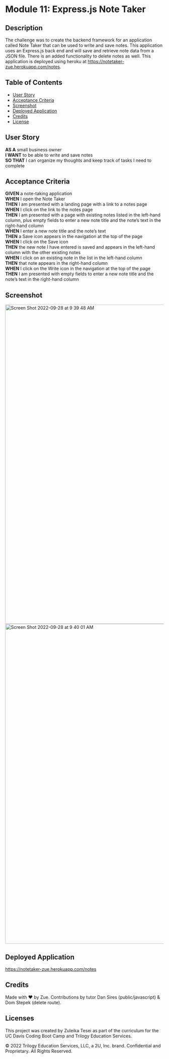 # Module 11: Express.js Note Taker 

## Description 
The challenge was to create the backend framework for an application called Note Taker that can be used to write and save notes. This application uses an Express.js back end and will save and retrieve note data from a JSON file. There is an added functionality to delete notes as well. This application is deployed using heroku at https://notetaker-zue.herokuapp.com/notes. 

## Table of Contents
- [User Story](#user-story)
- [Acceptance Criteria](#acceptance-criteria)
- [Screenshot](#screenshot)
- [Deployed Application](#deployed-app)
- [Credits](#credits)
- [License](#license)

## User Story 
**AS A** small business owner <br>
**I WANT** to be able to write and save notes <br>
**SO THAT** I can organize my thoughts and keep track of tasks I need to complete <br>

## Acceptance Criteria 
**GIVEN** a note-taking application <br>
**WHEN** I open the Note Taker <br>
**THEN** I am presented with a landing page with a link to a notes page <br>
**WHEN** I click on the link to the notes page <br>
**THEN** I am presented with a page with existing notes listed in the left-hand column, plus empty fields to enter a new note title and the note’s text in the right-hand column <br>
**WHEN** I enter a new note title and the note’s text <br>
**THEN** a Save icon appears in the navigation at the top of the page <br>
**WHEN** I click on the Save icon <br>
**THEN** the new note I have entered is saved and appears in the left-hand column with the other existing notes <br>
**WHEN** I click on an existing note in the list in the left-hand column <br>
**THEN** that note appears in the right-hand column <br>
**WHEN** I click on the Write icon in the navigation at the top of the page <br>
**THEN** I am presented with empty fields to enter a new note title and the note’s text in the right-hand column <br>

## Screenshot 
<img width="1013" alt="Screen Shot 2022-09-28 at 9 39 48 AM" src="https://user-images.githubusercontent.com/107950028/192840145-f9901e3f-22b3-43f2-b686-5a737d03564e.png">
<img width="1015" alt="Screen Shot 2022-09-28 at 9 40 01 AM" src="https://user-images.githubusercontent.com/107950028/192840174-d1fbb7c5-d88a-44b6-9937-c1fd293fd272.png">

## Deployed Application 
https://notetaker-zue.herokuapp.com/notes

## Credits
Made with &hearts; by Zue. 
Contributions by tutor Dan Sires (public/javascript) & Dom Stepek (delete route). 

## Licenses 
This project was created by Zuleika Tesei as part of the curriculum for the UC Davis Coding Boot Camp and Trilogy Education Services.

© 2022 Trilogy Education Services, LLC, a 2U, Inc. brand. Confidential and Proprietary. All Rights Reserved.
